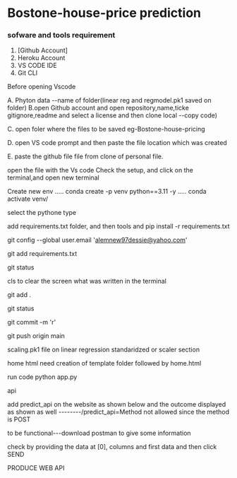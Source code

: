 # Bostone-house-price prediction

### sofware and tools requirement

1. [Github Account]
2. Heroku Account
3. VS CODE IDE
4. Git CLI

Before opening Vscode

A. Phyton data    --name of folder(linear reg and regmodel.pk1 saved on folder)
B.open Github account and open repository,name,ticke gitignore,readme and select a license and then clone local --copy code)

C.  open foler where the files to be saved eg-Bostone-house-pricing

D. open VS code prompt and then paste the file location which was created

E. paste the github file file from clone of personal file.

open the file with the Vs code
Check the setup, and click on the terminal,and open new terminal

Create new env
.....
conda create -p venv python==3.11 -y
.....
conda activate venv/

select the pythone type

add requirements.txt folder, and then tools and pip install -r requirements.txt

git config --global user.email 'alemnew97dessie@yahoo.com'

git add requirements.txt

git status

cls   to clear the screen what was written in the terminal

git add .

git status

git commit -m 'r'

git push origin main

scaling.pk1 file      on linear regression standaridzed or scaler section

home html need creation of template folder followed by home.html

run code   python app.py 

api

add predict_api on the website as shown below and the outcome displayed as shown as well
--------/predict_api=Method not allowed since the method is POST

to be functional---download postman to give some information

check by providing the data at [0], columns and first data and then click SEND

PRODUCE WEB API

